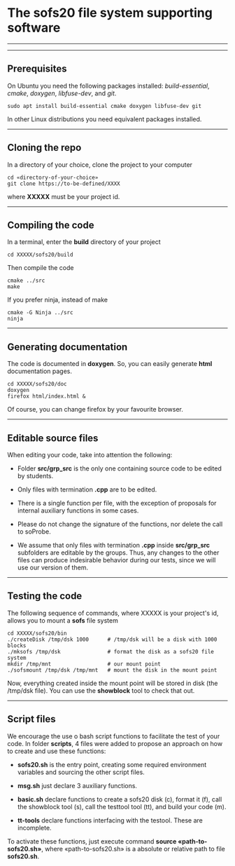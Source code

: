 # The **sofs20** file system supporting software

******
******

## Prerequisites

On Ubuntu you need the following packages installed: 
_build-essential_, _cmake_, _doxygen_, _libfuse-dev_, and _git_.

```
sudo apt install build-essential cmake doxygen libfuse-dev git
```

In other Linux distributions you need equivalent packages installed.

******

## Cloning the repo

In a directory of your choice, clone the project to your computer

```
cd «directory-of-your-choice»
git clone https://to-be-defined/XXXX
```

where **XXXXX** must be your project id.

******

## Compiling the code

In a terminal, enter the **build** directory of your project

```
cd XXXXX/sofs20/build
```

Then compile the code

```
cmake ../src
make
```

If you prefer ninja, instead of make

```
cmake -G Ninja ../src
ninja
```

******

## Generating documentation

The code is documented in **doxygen**. So, you can easily generate **html** documentation pages.

```
cd XXXXX/sofs20/doc
doxygen
firefox html/index.html &
```

Of course, you can change firefox by your favourite browser.

******

## Editable source files

When editing your code, take into attention the following:

- Folder **src/grp_src** is the only one containing source code to be edited by students.

- Only files with termination **.cpp** are to be edited.

- There is a single function per file, with the exception of proposals for internal auxiliary functions in some cases.

- Please do not change the signature of the functions, nor delete the call to soProbe.

- We assume that only files with termination **.cpp** inside **src/grp_src** subfolders are editable by the groups. Thus, any changes to the other files can produce indesirable behavior during our tests, since we will use our version of them.

******

## Testing the code

The following sequence of commands, where XXXXX is your project's id, allows you to mount a **sofs** file system

```
cd XXXXX/sofs20/bin
./createDisk /tmp/dsk 1000      # /tmp/dsk will be a disk with 1000 blocks
./mksofs /tmp/dsk               # format the disk as a sofs20 file system
mkdir /tmp/mnt                  # our mount point
./sofsmount /tmp/dsk /tmp/mnt   # mount the disk in the mount point
```
Now, everything created inside the mount point will be stored in disk (the /tmp/dsk file). You can use the **showblock** tool to check that out.

******

## Script files

We encourage the use o bash script functions to facilitate the test of your code.
In folder **scripts**, 4 files were added to propose an approach on how to create and use these functions:

- **sofs20.sh** is the entry point, creating some required environment variables and sourcing the other script files.

- **msg.sh** just declare 3 auxiliary functions.

- **basic.sh** declare functions to create a sofs20 disk (c), format it (f), call the showblock tool (s), call the testtool tool (tt), and build your code (m).

- **tt-tools** declare functions interfacing with the testool. These are incomplete.

To activate these functions, just execute command **source «path-to-sofs20.sh»**, where «path-to-sofs20.sh» is a absolute or relative path to file **sofs20.sh**.
